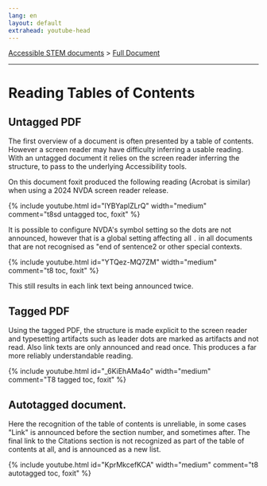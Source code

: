 ```yaml
---
lang: en
layout: default
extrahead: youtube-head
---
```


[Accessible STEM documents](./) > [Full Document](fulldoc)

----

# Reading Tables of Contents

## Untagged PDF

The first overview of a document is often presented by a table of
contents. However a screen reader may have difficulty inferring a
usable reading. With an untagged document it relies on the screen
reader inferring the structure, to pass to the underlying Accessibility
tools.

On this document foxit produced the following reading (Acrobat is similar)
when using a 2024 NVDA screen reader release.

{% include youtube.html id="lYBYaplZLrQ" width="medium" comment="t8sd untagged toc, foxit" %}


It is possible to configure NVDA's symbol setting so the dots are not announced, however that is a global
setting affecting all `.` in all documents that are not recognised as "end of sentence2 or other special contexts.


{% include youtube.html id="YTQez-MQ7ZM" width="medium" comment="t8 toc, foxit" %}

This still results in each link text being announced twice.


## Tagged PDF

Using the tagged PDF, the structure is made explicit to the screen
reader and typesetting artifacts such as leader dots are marked as
artifacts and not read. Also link texts are only announced and read once.
This produces a far more reliably understandable reading.

{% include youtube.html id="_6KiEhAMa4o" width="medium" comment="T8 tagged toc, foxit" %}


## Autotagged document.

Here the recognition of the table of contents is unreliable, in some
cases "Link" is announced before the section number, and sometimes
after. The final link to the Citations section is not recognized as
part of the table of contents at all, and is announced as a new list.

{% include youtube.html id="KprMkcefKCA" width="medium" comment="t8 autotagged toc, foxit" %}

